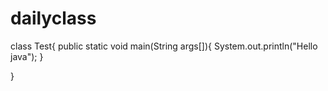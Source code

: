 # dailyclass
class Test{
public static void main(String args[]){
	System.out.println("Hello java");
}

}